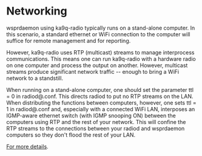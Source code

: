 # Networking

wsprdaemon using ka9q-radio typically runs on a stand-alone computer.  In this scenario, a standard ethernet or WiFi connection to the computer will suffice for remote management and for reporting. 

However, ka9q-radio uses RTP (multicast) streams to manage interprocess communications.  This means one can run ka9q-radio with a hardware radio on one computer and process the output on another. However, multicast streams produce significant network traffic -- enough to bring a WiFi network to a standstill.  

When running on a stand-alone computer, one should set the parameter ttl = 0 in radiod@.conf.  This directs radiod to put no RTP streams on the LAN.  When distributing the functions between computers, however, one sets ttl = 1 in radiod@.conf and, especially with a connected WiFi LAN, interposes an IGMP-aware ethernet switch (with IGMP snooping ON) between the computers using RTP and the rest of your network.  This will confine the RTP streams to the connections between your radiod and wsprdaemon computers so they don't flood the rest of your LAN.  

[For more details](../network/multicast.md).